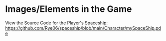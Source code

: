# Images/Elements in the Game

View the Source Code for the Player's Spaceship: https://github.com/Rye06/spaceship/blob/main/Character/mySpaceShip.pde
